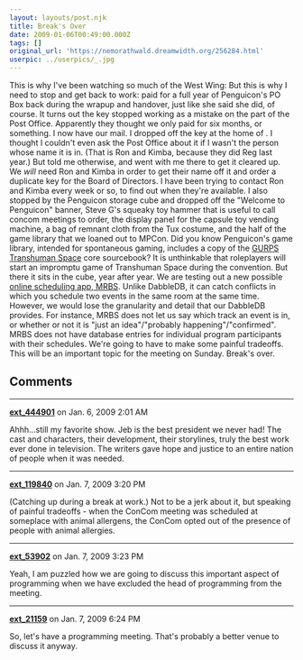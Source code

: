 ```yaml
---
layout: layouts/post.njk
title: Break's Over
date: 2009-01-06T00:49:00.000Z
tags: []
original_url: 'https://nemorathwald.dreamwidth.org/256284.html'
userpic: ../userpics/_.jpg
---
```

This is why I've been watching so much of the West Wing: But this is why I need to stop and get back to work: paid for a full year of Penguicon's PO Box back during the wrapup and handover, just like she said she did, of course. It turns out the key stopped working as a mistake on the part of the Post Office. Apparently they thought we only paid for six months, or something. I now have our mail. I dropped off the key at the home of . I thought I couldn't even ask the Post Office about it if I wasn't the person whose name it is in. (That is Ron and Kimba, because they did Reg last year.) But told me otherwise, and went with me there to get it cleared up. We _will_ need Ron and Kimba in order to get their name off it and order a duplicate key for the Board of Directors. I have been trying to contact Ron and Kimba every week or so, to find out when they're available. I also stopped by the Penguicon storage cube and dropped off the "Welcome to Penguicon" banner, Steve G's squeaky toy hammer that is useful to call concom meetings to order, the display panel for the capsule toy vending machine, a bag of remnant cloth from the Tux costume, and the half of the game library that we loaned out to MPCon. Did you know Penguicon's game library, intended for spontaneous gaming, includes a copy of the [GURPS Transhuman Space](http://www.sjgames.com/transhuman/) core sourcebook? It is unthinkable that roleplayers will start an impromptu game of Transhuman Space during the convention. But there it sits in the cube, year after year. We are testing out a new possible [online scheduling app, MRBS](http://sandbox.penguicon.org/scheduling/). Unlike DabbleDB, it can catch conflicts in which you schedule two events in the same room at the same time. However, we would lose the granularity and detail that our DabbleDB provides. For instance, MRBS does not let us say which track an event is in, or whether or not it is "just an idea"/"probably happening"/"confirmed". MRBS does not have database entries for individual program participants with their schedules. We're going to have to make some painful tradeoffs. This will be an important topic for the meeting on Sunday. Break's over.

## Comments

---

**[ext_444901](https://www.dreamwidth.org/users/ext_444901)** on Jan. 6, 2009 2:01 AM

Ahhh...still my favorite show. Jeb is the best president we never had! The cast and characters, their development, their storylines, truly the best work ever done in television. The writers gave hope and justice to an entire nation of people when it was needed.

---

**[ext_119840](https://www.dreamwidth.org/users/ext_119840)** on Jan. 7, 2009 3:20 PM

(Catching up during a break at work.) Not to be a jerk about it, but speaking of painful tradeoffs - when the ConCom meeting was scheduled at someplace with animal allergens, the ConCom opted out of the presence of people with animal allergies.

---

**[ext_53902](https://www.dreamwidth.org/users/ext_53902)** on Jan. 7, 2009 3:23 PM

Yeah, I am puzzled how we are going to discuss this important aspect of programming when we have excluded the head of programming from the meeting.

---

**[ext_21159](https://www.dreamwidth.org/users/ext_21159)** on Jan. 7, 2009 6:24 PM

So, let's have a programming meeting. That's probably a better venue to discuss it anyway.
